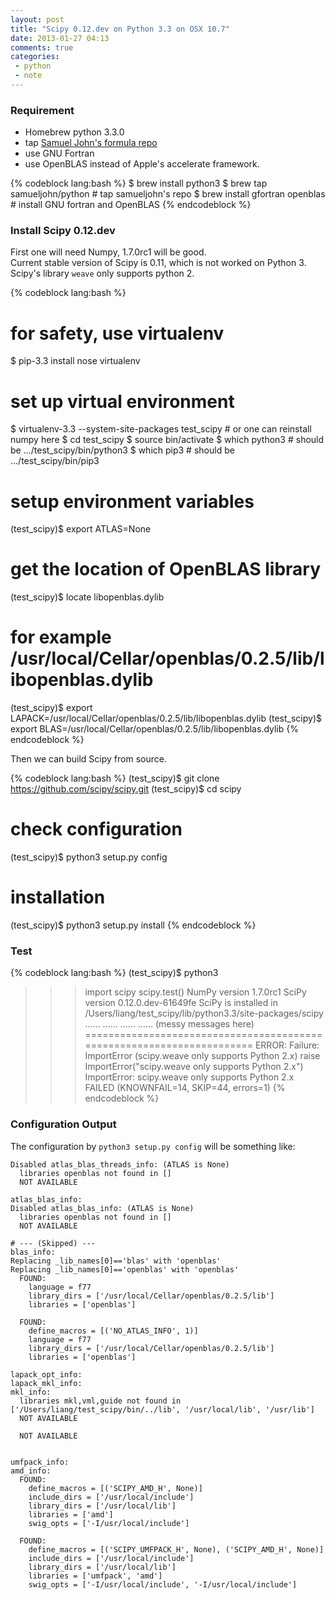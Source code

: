 ```yaml
---
layout: post
title: "Scipy 0.12.dev on Python 3.3 on OSX 10.7"
date: 2013-01-27 04:13
comments: true
categories: 
 - python
 - note
---
```


### Requirement
* Homebrew python 3.3.0
* tap [Samuel John's formula repo](https://github.com/samueljohn/homebrew-python)
* use GNU Fortran
* use OpenBLAS instead of Apple's accelerate framework.

<!-- more -->

{% codeblock lang:bash %}
$ brew install python3
$ brew tap samueljohn/python    # tap samueljohn's repo
$ brew install gfortran openblas         # install GNU fortran and OpenBLAS
{% endcodeblock %}

### Install Scipy 0.12.dev
First one will need Numpy, 1.7.0rc1 will be good.  
Current stable version of Scipy is 0.11, which is not worked on Python 3. Scipy's library `weave` only supports python 2.

{% codeblock lang:bash %}
# for safety, use virtualenv
$ pip-3.3 install nose virtualenv

# set up virtual environment
$ virtualenv-3.3 --system-site-packages test_scipy  # or one can reinstall numpy here
$ cd test_scipy
$ source bin/activate
$ which python3     # should be .../test_scipy/bin/python3
$ which pip3        # should be .../test_scipy/bin/pip3


# setup environment variables
(test_scipy)$ export ATLAS=None
# get the location of OpenBLAS library
(test_scipy)$ locate libopenblas.dylib
# for example /usr/local/Cellar/openblas/0.2.5/lib/libopenblas.dylib
(test_scipy)$ export LAPACK=/usr/local/Cellar/openblas/0.2.5/lib/libopenblas.dylib
(test_scipy)$ export BLAS=/usr/local/Cellar/openblas/0.2.5/lib/libopenblas.dylib
{% endcodeblock %}

Then we can build Scipy from source.  

{% codeblock lang:bash %}
(test_scipy)$ git clone https://github.com/scipy/scipy.git
(test_scipy)$ cd scipy
# check configuration
(test_scipy)$ python3 setup.py config
# installation
(test_scipy)$ python3 setup.py install
{% endcodeblock %}


### Test

{% codeblock lang:bash %}
(test_scipy)$ python3
>>> import scipy
>>> scipy.test()
NumPy version 1.7.0rc1
SciPy version 0.12.0.dev-61649fe
SciPy is installed in /Users/liang/test_scipy/lib/python3.3/site-packages/scipy
…… 
…… 
…… 
…… (messy messages here)
======================================================================
ERROR: Failure: ImportError (scipy.weave only supports Python 2.x)
    raise ImportError("scipy.weave only supports Python 2.x")
ImportError: scipy.weave only supports Python 2.x
FAILED (KNOWNFAIL=14, SKIP=44, errors=1)
{% endcodeblock %}


### Configuration Output
The configuration by `python3 setup.py config` will be something like:

```
Disabled atlas_blas_threads_info: (ATLAS is None)
  libraries openblas not found in []
  NOT AVAILABLE

atlas_blas_info:
Disabled atlas_blas_info: (ATLAS is None)
  libraries openblas not found in []
  NOT AVAILABLE

# --- (Skipped) ---
blas_info:
Replacing _lib_names[0]=='blas' with 'openblas'
Replacing _lib_names[0]=='openblas' with 'openblas'
  FOUND:
    language = f77
    library_dirs = ['/usr/local/Cellar/openblas/0.2.5/lib']
    libraries = ['openblas']

  FOUND:
    define_macros = [('NO_ATLAS_INFO', 1)]
    language = f77
    library_dirs = ['/usr/local/Cellar/openblas/0.2.5/lib']
    libraries = ['openblas']

lapack_opt_info:
lapack_mkl_info:
mkl_info:
  libraries mkl,vml,guide not found in ['/Users/liang/test_scipy/bin/../lib', '/usr/local/lib', '/usr/lib']
  NOT AVAILABLE

  NOT AVAILABLE
  
 
umfpack_info:
amd_info:
  FOUND:
    define_macros = [('SCIPY_AMD_H', None)]
    include_dirs = ['/usr/local/include']
    library_dirs = ['/usr/local/lib']
    libraries = ['amd']
    swig_opts = ['-I/usr/local/include']

  FOUND:
    define_macros = [('SCIPY_UMFPACK_H', None), ('SCIPY_AMD_H', None)]
    include_dirs = ['/usr/local/include']
    library_dirs = ['/usr/local/lib']
    libraries = ['umfpack', 'amd']
    swig_opts = ['-I/usr/local/include', '-I/usr/local/include']
```

